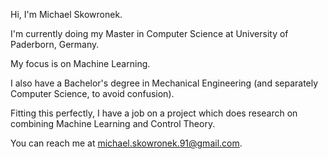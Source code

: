 Hi, I'm Michael Skowronek.

I'm currently doing my Master in Computer Science at University of Paderborn, Germany.

My focus is on Machine Learning.

I also have a Bachelor's degree in Mechanical Engineering (and separately Computer Science, to avoid confusion).

Fitting this perfectly, I have a job on a project which does research on combining Machine Learning and Control Theory.

You can reach me at michael.skowronek.91@gmail.com.
